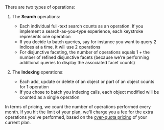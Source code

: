There are two types of operations:

1.  The **Search** operations:  

    *   Each individual full-text search counts as an operation. If you implement a search-as-you-type experience, each keystroke represents one operation
    *   If you decide to batch queries, say for instance you want to query 2 indices at a time, it will use 2 operations 
    *   For disjunctive faceting, the number of operations equals 1 + the number of refined disjunctive facets (because we're performing additional queries to display the associated facet counts)
2.  The **Indexing** operations:
    *   Each add, update or delete of an object or part of an object counts for 1 operation
    *   If you chose to batch you indexing calls, each object modified will be counted as a single operation

In terms of pricing, we count the number of operations performed every month. If you hit the limit of your plan, we'll charge you a fee for the extra operations you've performed, based on the [over-quota pricing](https://www.algolia.com/pricing) of your current plan.